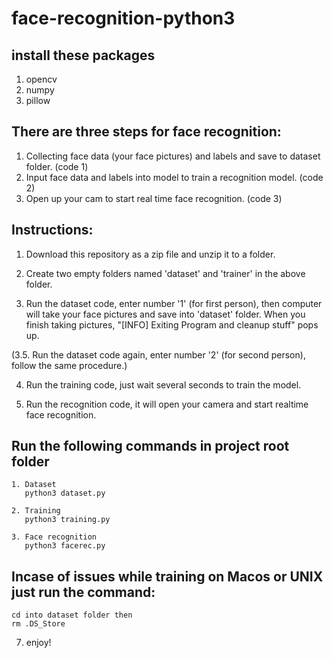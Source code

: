 # face-recognition-python3

## install these packages
  1. opencv
  2. numpy
  3. pillow

## There are three steps for face recognition:
  1. Collecting face data (your face pictures) and labels and save to dataset folder. (code 1)
  2. Input face data and labels into model to train a recognition model. (code 2)
  3. Open up your cam to start real time face recognition. (code 3)

## Instructions:
  1. Download this repository as a zip file and unzip it to a folder.
  
  2. Create two empty folders named 'dataset' and 'trainer' in the above folder.
  
  3. Run the dataset code, enter number '1' (for first person), then computer will take your face pictures and save into 'dataset' folder.
  When you finish taking pictures, "[INFO] Exiting Program and cleanup stuff" pops up.
  
  (3.5. Run the dataset code again, enter number '2' (for second person), follow the same procedure.) 

  4. Run the training code, just wait several seconds to train the model.
  
  5. Run the recognition code, it will open your camera and start realtime face recognition.
  
## Run the following commands in project root folder
    1. Dataset
       python3 dataset.py
    
    2. Training
       python3 training.py
       
    3. Face recognition
       python3 facerec.py
  
## Incase of issues while training on Macos or UNIX just run the command:
    cd into dataset folder then
    rm .DS_Store 
       
  7. enjoy!
 
 
  

